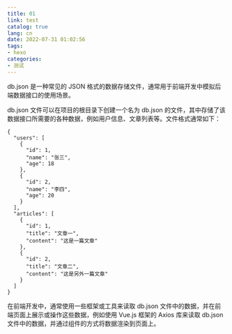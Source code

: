 ```yaml
---
title: 01
link: test
catalog: true
lang: cn
date: 2022-07-31 01:02:56 
tags:
- hexo
categories:
- 测试
---
```

db.json 是一种常见的 JSON 格式的数据存储文件，通常用于前端开发中模拟后端数据接口的使用场景。

db.json 文件可以在项目的根目录下创建一个名为 db.json 的文件，其中存储了该数据接口所需要的各种数据，例如用户信息、文章列表等。文件格式通常如下：

```
{
  "users": [
    {
      "id": 1,
      "name": "张三",
      "age": 18
    },
    {
      "id": 2,
      "name": "李四",
      "age": 20
    }
  ],
  "articles": [
    {
      "id": 1,
      "title": "文章一",
      "content": "这是一篇文章"
    },
    {
      "id": 2,
      "title": "文章二",
      "content": "这是另外一篇文章"
    }
  ]
}
```

在前端开发中，通常使用一些框架或工具来读取 db.json 文件中的数据，并在前端页面上展示或操作这些数据，例如使用 Vue.js 框架的 Axios 库来读取 db.json 文件中的数据，并通过组件的方式将数据渲染到页面上。
